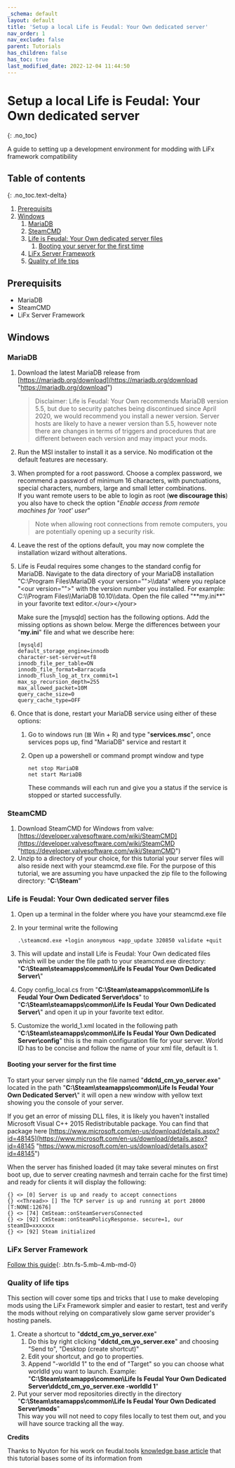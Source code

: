 ```yaml
---
_schema: default
layout: default
title: 'Setup a local Life is Feudal: Your Own dedicated server'
nav_order: 1
nav_exclude: false
parent: Tutorials
has_children: false
has_toc: true
last_modified_date: 2022-12-04 11:44:50
---
```

# Setup a local Life is Feudal: Your Own dedicated server
{: .no_toc}

A guide to setting up a development environment for modding with LiFx framework compatibility

## Table of contents
{: .no_toc.text-delta}

1. [Prerequisits](#prerequisits)
2. [Windows](#windows)
   1. [MariaDB](#mariadb)
   2. [SteamCMD](#steamcmd)
   3. [Life is Feudal: Your Own dedicated server files](#life-is-feudal-your-own-dedicated-server-files)
      1. [Booting your server for the first time](#booting-your-server-for-the-first-time)
   4. [LiFx Server Framework](#lifx-server-framework)
   5. [Quality of life tips](#quality-of-life-tips)

## Prerequisits

* MariaDB
* SteamCMD
* LiFx Server Framework

## Windows

### MariaDB

1. Download the latest MariaDB release from [https://mariadb.org/download](https://mariadb.org/download "https://mariadb.org/download")

   > Disclaimer: Life is Feudal: Your Own recommends MariaDB version 5.5, but due to security patches being discontinued since April 2020, we would recommend you install a newer version. Server hosts are likely to have a newer version than 5.5, however note there are changes in terms of triggers and procedures that are different between each version and may impact your mods.
2. Run the MSI installer to install it as a service. No modification ot the default features are necessary.
3. When prompted for a root password. Choose a complex password, we recommend a password of minimum 16 characters, with punctuations, special characters, numbers, large and small letter combinations.<br>If you want remote users to be able to login as root (**we discourage this**) you also have to check the option "*Enable access from remote machines for 'root' user*"

   > Note when allowing root connections from remote computers, you are potentially opening up a security risk.
4. Leave the rest of the options default, you may now complete the installation wizard without alterations.
5. Life is Feudal requires some changes to the standard config for MariaDB. Navigate to the data directory of your MariaDB installation "C:\\Program Files\\MariaDB &lt;your version=""&gt;\\\\data" where you replace "&lt;our version=""&gt;" with the version number you installed. For example: C:\\\\Program Files\\\\MariaDB 10.10\\\\data. Open the file called "\*\*my.ini\*\*" in your favorite text editor.&lt;/our&gt;&lt;/your&gt;

   Make sure the \[mysqld\] section has the following options. Add the missing options as shown below. Merge the differences between your "**my.ini**" file and what we describe here:

   ```
   [mysqld]
   default_storage_engine=innodb
   character-set-server=utf8
   innodb_file_per_table=ON
   innodb_file_format=Barracuda
   innodb_flush_log_at_trx_commit=1
   max_sp_recursion_depth=255
   max_allowed_packet=10M
   query_cache_size=0
   query_cache_type=OFF
   ```
6. Once that is done, restart your MariaDB service using either of these options:
   1. Go to windows run (⊞ Win + R) and type "**services.msc**", once services pops up, find "MariaDB" service and restart it
   2. Open up a powershell or command prompt window and type

      ```
      net stop MariaDB
      net start MariaDB
      ```

      These commands will each run and give you a status if the service is stopped or started successfully.

### SteamCMD

1. Download SteamCMD for Windows from valve: [https://developer.valvesoftware.com/wiki/SteamCMD](https://developer.valvesoftware.com/wiki/SteamCMD "https://developer.valvesoftware.com/wiki/SteamCMD")
2. Unzip to a directory of your choice, for this tutorial your server files will also reside next with your steamcmd.exe file. For the purpose of this tutorial, we are assuming you have unpacked the zip file to the following directory: "**C:\\Steam**"

### Life is Feudal: Your Own dedicated server files

1. Open up a terminal in the folder where you have your steamcmd.exe file
2. In your terminal write the following

   ```
   .\steamcmd.exe +login anonymous +app_update 320850 validate +quit
   ```
3. This will update and install Life is Feudal: Your Own dedicated files which will be under the file path to your steamcmd.exe directory: "**C:\\Steam\\steamapps\\common\\Life Is Feudal Your Own Dedicated Server\\**"
4. Copy config\_local.cs from "**C:\\Steam\\steamapps\\common\\Life Is Feudal Your Own Dedicated Server\\docs**" to "**C:\\Steam\\steamapps\\common\\Life Is Feudal Your Own Dedicated Server\\**" and open it up in your favorite text editor.
5. Customize the world\_1.xml located in the following path "**C:\\Steam\\steamapps\\common\\Life Is Feudal Your Own Dedicated Server\\config**" this is the main configuration file for your server. World ID has to be concise and follow the name of your xml file, default is 1.

#### Booting your server for the first time

To start your server simply run the file named "**ddctd\_cm\_yo\_server.exe**" located in the path "**C:\\Steam\\steamapps\\common\\Life Is Feudal Your Own Dedicated Server\\**" it will open a new window with yellow text showing you the console of your server.

If you get an error of missing DLL files, it is likely you haven't installed Microsoft Visual C++ 2015 Redistributable package. You can find that package here [https://www.microsoft.com/en-us/download/details.aspx?id=48145](https://www.microsoft.com/en-us/download/details.aspx?id=48145 "https://www.microsoft.com/en-us/download/details.aspx?id=48145")

When the server has finished loaded (it may take several minutes on first boot up, due to server creating navmesh and terrain cache for the first time) and ready for clients it will display the following:

```
{} <> [0] Server is up and ready to accept connections
{} <<Thread>> [] The TCP server is up and running at port 28000 [T:NONE:12676]
{} <> [74] CmSteam::onSteamServersConnected
{} <> [92] CmSteam::onSteamPolicyResponse. secure=1, our steamID=xxxxxxx
{} <> [92] Steam initialized
```

### LiFx Server Framework

[Follow this guide](/Docs/server-framework.html){: .btn.fs-5.mb-4.mb-md-0}

### Quality of life tips

This section will cover some tips and tricks that I use to make developing mods using the LiFx Framework simpler and easier to restart, test and verify the mods without relying on comparatively slow game server provider's hosting panels.

1. Create a shortcut to "**ddctd\_cm\_yo\_server.exe**"
   1. Do this by right clicking "**ddctd\_cm\_yo\_server.exe**" and choosing "Send to", "Desktop (create shortcut)"
   2. Edit your shortcut, and go to properties.
   3. Append "-worldId 1" to the end of "Target" so you can choose what worldId you want to launch. Example: "**C:\\Steam\\steamapps\\common\\Life Is Feudal Your Own Dedicated Server\\ddctd\_cm\_yo\_server.exe -worldId 1**"
2. Put your server mod repositories directly in the directory "**C:\\Steam\\steamapps\\common\\Life Is Feudal Your Own Dedicated Server\\mods**"<br>This way you will not need to copy files locally to test them out, and you will have source tracking all the way.

**Credits**

Thanks to Nyuton for his work on feudal.tools [knowledge base article](https://kb.feudal.tools/knowledge-base/setup-lifyo-dedicated-server-on-windows/) that this tutorial bases some of its information from